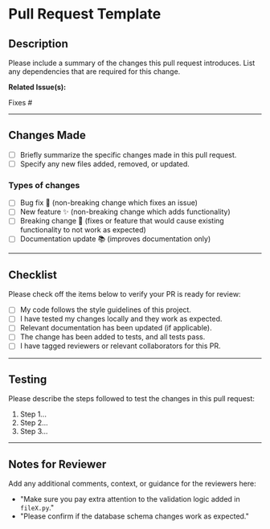 # Pull Request Template

## Description

Please include a summary of the changes this pull request introduces. List any dependencies that are required for this
change.

<!-- Example:
- Fixes issue #123
- Adds feature X to improve Y behavior
-->

**Related Issue(s):**
<!-- If this fixes an issue, use "Fixes Issue #(issue number)" to automatically close the issue when the PR is merged -->  
Fixes #

---

## Changes Made

- [ ] Briefly summarize the specific changes made in this pull request.
- [ ] Specify any new files added, removed, or updated.

### Types of changes

- [ ] Bug fix 🐛 (non-breaking change which fixes an issue)
- [ ] New feature ✨ (non-breaking change which adds functionality)
- [ ] Breaking change 🚨 (fixes or feature that would cause existing functionality to not work as expected)
- [ ] Documentation update 📚 (improves documentation only)

---

## Checklist

Please check off the items below to verify your PR is ready for review:

- [ ] My code follows the style guidelines of this project.
- [ ] I have tested my changes locally and they work as expected.
- [ ] Relevant documentation has been updated (if applicable).
- [ ] The change has been added to tests, and all tests pass.
- [ ] I have tagged reviewers or relevant collaborators for this PR.

---

## Testing

Please describe the steps followed to test the changes in this pull request:

1. Step 1...
2. Step 2...
3. Step 3...

---

## Notes for Reviewer

Add any additional comments, context, or guidance for the reviewers here:

<!-- Example: -->

- "Make sure you pay extra attention to the validation logic added in `fileX.py`."
- "Please confirm if the database schema changes work as expected."